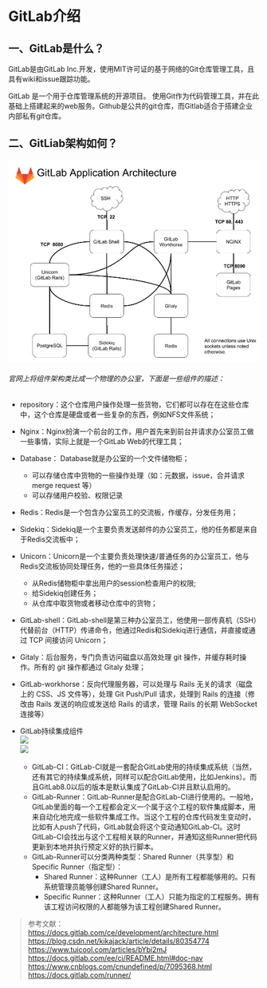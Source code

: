 # GitLab介绍

## 一、GitLab是什么？
GitLab是由GitLab Inc.开发，使用MIT许可证的基于网络的Git仓库管理工具，且具有wiki和issue跟踪功能。

GitLab 是一个用于仓库管理系统的开源项目。 使用Git作为代码管理工具，并在此基础上搭建起来的web服务。Github是公共的git仓库，而Gitlab适合于搭建企业内部私有git仓库。

## 二、GitLiab架构如何？


![](images/git/gitlab/gitlab.png)

###### 官网上将组件架构类比成一个物理的办公室，下面是一些组件的描述：    
- repository：这个仓库用户操作处理一些货物，它们都可以存在在这些仓库中，这个仓库是硬盘或者一些复杂的东西，例如NFS文件系统；  
- Nginx：Nginx扮演一个前台的工作，用户首先来到前台并请求办公室员工做一些事情，实际上就是一个GitLab Web的代理工具；        
- Database： Database就是办公室的一个文件储物柜；    
	- 可以存储仓库中货物的一些操作处理（如：元数据，issue，合并请求 merge request 等）
	- 可以存储用户校验、权限记录
- Redis：Redis是一个包含办公室员工的交流板，作缓存，分发任务用；
- Sidekiq：Sidekiq是一个主要负责发送邮件的办公室员工，他的任务都是来自于Redis交流板中；
- Unicorn：Unicorn是一个主要负责处理快速/普通任务的办公室员工，他与Redis交流板协同处理任务，他的一些具体任务描述；
	- 从Redis储物柜中拿出用户的session检查用户的权限;
	- 给Sidekiq创建任务；
	- 从仓库中取货物或者移动仓库中的货物；
- GitLab-shell：GitLab-shell是第三种办公室员工，他使用一部传真机（SSH）代替前台（HTTP）传递命令，他通过Redis和Sidekiq进行通信，并直接或通过 TCP 间接访问 Unicorn；
- Gitaly：后台服务，专门负责访问磁盘以高效处理 git 操作，并缓存耗时操作。所有的 git 操作都通过 Gitaly 处理；
- GitLab-workhorse：反向代理服务器，可以处理与 Rails 无关的请求（磁盘上的 CSS、JS 文件等），处理 Git Push/Pull 请求，处理到 Rails 的连接（修改由 Rails 发送的响应或发送给 Rails 的请求，管理 Rails 的长期 WebSocket 连接等）


- GitLab持续集成组件    
![](../../images/git/gitlab/gitlab-ci-0.png)    
![](../../images/git/gitlab/gitlab-ci.png)     
	- GitLab-CI：GitLab-CI就是一套配合GitLab使用的持续集成系统（当然，还有其它的持续集成系统，同样可以配合GitLab使用，比如Jenkins）。而且GitLab8.0以后的版本是默认集成了GitLab-CI并且默认启用的。
	- GitLab-Runner：GitLab-Runner是配合GitLab-CI进行使用的。一般地，GitLab里面的每一个工程都会定义一个属于这个工程的软件集成脚本，用来自动化地完成一些软件集成工作。当这个工程的仓库代码发生变动时，比如有人push了代码，GitLab就会将这个变动通知GitLab-CI。这时GitLab-CI会找出与这个工程相关联的Runner，并通知这些Runner把代码更新到本地并执行预定义好的执行脚本。
	- GitLab-Runner可以分类两种类型：Shared Runner（共享型）和Specific Runner（指定型）：
		- Shared Runner：这种Runner（工人）是所有工程都能够用的。只有系统管理员能够创建Shared Runner。
		- Specific Runner：这种Runner（工人）只能为指定的工程服务。拥有该工程访问权限的人都能够为该工程创建Shared Runner。


> 参考文献：    
> https://docs.gitlab.com/ce/development/architecture.html     
> https://blog.csdn.net/kikajack/article/details/80354774    
> https://www.tuicool.com/articles/bYbi2mJ       
> https://docs.gitlab.com/ee/ci/README.html#doc-nav   
> https://www.cnblogs.com/cnundefined/p/7095368.html   
> https://docs.gitlab.com/runner/   